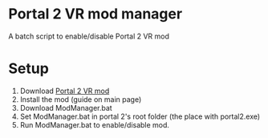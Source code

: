 # Portal 2 VR mod manager
A batch script to enable/disable Portal 2 VR mod

# Setup
1. Download [Portal 2 VR mod](https://github.com/Gistix/portal2vr)
2. Install the mod (guide on main page)
3. Download ModManager.bat
4. Set ModManager.bat in portal 2's root folder (the place with portal2.exe)
5. Run ModManager.bat to enable/disable mod.
